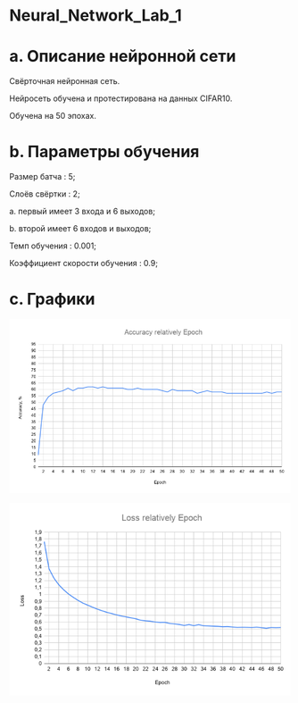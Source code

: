 # Neural_Network_Lab_1

# a. Описание нейронной сети

Свёрточная нейронная сеть.

Нейросеть обучена и протестирована на данных CIFAR10.

Обучена на 50 эпохах.

# b. Параметры обучения

Размер батча : 5;

Слоёв свёртки : 2;

a. первый имеет 3 входа и 6 выходов;

b. второй имеет 6 входов и выходов;

Темп обучения : 0.001;

Коэффициент скорости обучения : 0.9;

# c. Графики

![Image alt](https://github.com/VadimPodvouskiy/Neural_Network_Lab_1/raw/master/Accuracy%20relatively%20Epoch.png)

![Image alt](https://github.com/VadimPodvouskiy/Neural_Network_Lab_1/raw/master/Loss%20relatively%20Epoch.png)
